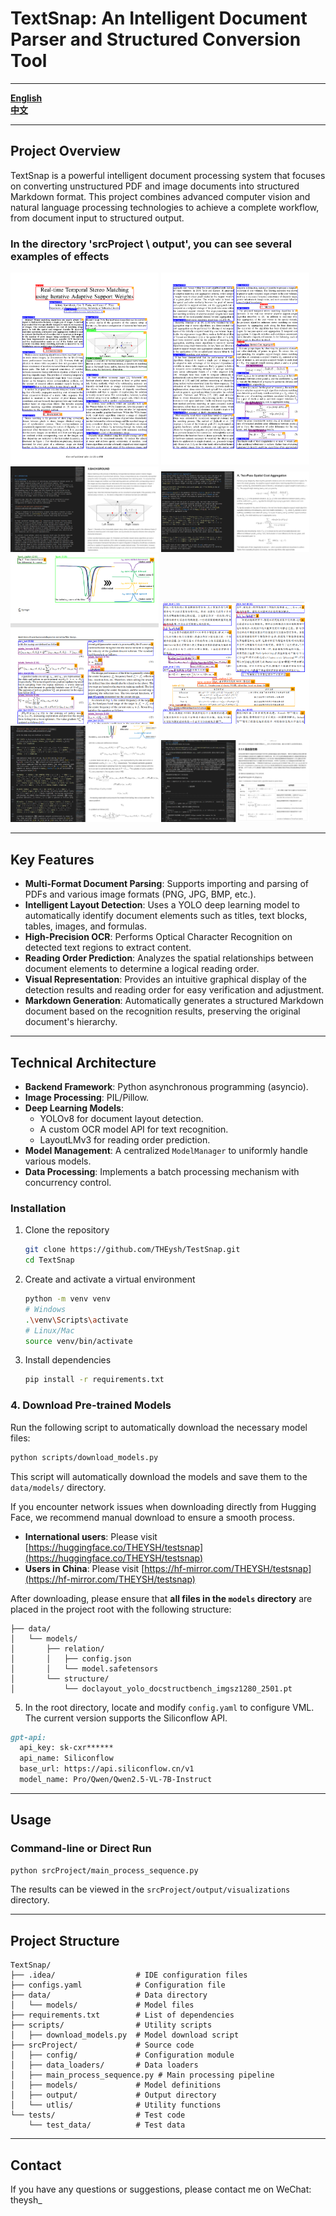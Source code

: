 
# TextSnap: An Intelligent Document Parser and Structured Conversion Tool

---

**[English](README_EN.md)**     
**[中文](README.md)**

---

## Project Overview

TextSnap is a powerful intelligent document processing system that focuses on converting unstructured PDF and image documents into structured Markdown format. This project combines advanced computer vision and natural language processing technologies to achieve a complete workflow, from document input to structured output.

### In the directory 'srcProject \ output', you can see several examples of effects

<img src="srcProject/output/demo1_页面_1/demo1_页面_1_demo1_页面_1.png" width="47%">
<img src="srcProject/output/demo1_页面_2/demo1_页面_2_demo1_页面_2.png" width="47%">
<img src="srcProject/output/demo1_页面_1/img.png" width="47%">
<img src="srcProject/output/demo1_页面_2/img.png" width="47%">
<img src="srcProject\output\Realization of superhuman intelligence in microstrip filter design based on clustering-reinforcement learning\image.png" width="47%">
<img src="srcProject\output\多智能体强化学习综述\image.png" width="47%">
<img src="srcProject\output\Realization of superhuman intelligence in microstrip filter design based on clustering-reinforcement learning\img.png" width="47%">
<img src="srcProject\output\多智能体强化学习综述\img.png" width="47%">


-----

## Key Features

  - **Multi-Format Document Parsing**: Supports importing and parsing of PDFs and various image formats (PNG, JPG, BMP, etc.).
  - **Intelligent Layout Detection**: Uses a YOLO deep learning model to automatically identify document elements such as titles, text blocks, tables, images, and formulas.
  - **High-Precision OCR**: Performs Optical Character Recognition on detected text regions to extract content.
  - **Reading Order Prediction**: Analyzes the spatial relationships between document elements to determine a logical reading order.
  - **Visual Representation**: Provides an intuitive graphical display of the detection results and reading order for easy verification and adjustment.
  - **Markdown Generation**: Automatically generates a structured Markdown document based on the recognition results, preserving the original document's hierarchy.

-----

## Technical Architecture

  - **Backend Framework**: Python asynchronous programming (asyncio).
  - **Image Processing**: PIL/Pillow.
  - **Deep Learning Models**:
      - YOLOv8 for document layout detection.
      - A custom OCR model API for text recognition.
      - LayoutLMv3 for reading order prediction.
  - **Model Management**: A centralized `ModelManager` to uniformly handle various models.
  - **Data Processing**: Implements a batch processing mechanism with concurrency control.

### Installation

1.  Clone the repository

    ```bash
    git clone https://github.com/THEysh/TestSnap.git
    cd TextSnap
    ```

2.  Create and activate a virtual environment

    ```bash
    python -m venv venv
    # Windows
    .\venv\Scripts\activate
    # Linux/Mac
    source venv/bin/activate
    ```

3.  Install dependencies

    ```bash
    pip install -r requirements.txt
    ```

### 4\. Download Pre-trained Models

Run the following script to automatically download the necessary model files:

```bash
python scripts/download_models.py
```

This script will automatically download the models and save them to the `data/models/` directory.

If you encounter network issues when downloading directly from Hugging Face, we recommend manual download to ensure a smooth process.

  * **International users**: Please visit [https://huggingface.co/THEYSH/testsnap](https://huggingface.co/THEYSH/testsnap)
  * **Users in China**: Please visit [https://hf-mirror.com/THEYSH/testsnap](https://hf-mirror.com/THEYSH/testsnap)

After downloading, please ensure that **all files in the `models` directory** are placed in the project root with the following structure:

```
├── data/
│   └── models/
│       ├── relation/
│       │   ├── config.json
│       │   └── model.safetensors
│       └── structure/
│           └── doclayout_yolo_docstructbench_imgsz1280_2501.pt
```

5.  In the root directory, locate and modify `config.yaml` to configure VML. The current version supports the Siliconflow API.

<!-- end list -->

```markdown
gpt-api:
  api_key: sk-cxr******
  api_name: Siliconflow
  base_url: https://api.siliconflow.cn/v1
  model_name: Pro/Qwen/Qwen2.5-VL-7B-Instruct
```

-----

## Usage

### Command-line or Direct Run

```bash
python srcProject/main_process_sequence.py
```

The results can be viewed in the `srcProject/output/visualizations` directory.

-----

## Project Structure

```
TextSnap/
├── .idea/                  # IDE configuration files
├── configs.yaml            # Configuration file
├── data/                   # Data directory
│   └── models/             # Model files
├── requirements.txt        # List of dependencies
├── scripts/                # Utility scripts
│   ├── download_models.py  # Model download script
├── srcProject/             # Source code
│   ├── config/             # Configuration module
│   ├── data_loaders/       # Data loaders
│   ├── main_process_sequence.py # Main processing pipeline
│   ├── models/             # Model definitions
│   ├── output/             # Output directory
│   └── utlis/              # Utility functions
└── tests/                  # Test code
    └── test_data/          # Test data
```

-----

## Contact

If you have any questions or suggestions, please contact me on WeChat: theysh\_